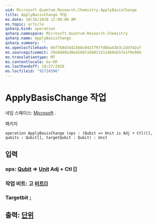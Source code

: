 ```yaml
---
uid: Microsoft.Quantum.Research.Chemistry.ApplyBasisChange
title: ApplyBasisChange 작업
ms.date: 10/26/2020 12:00:00 AM
ms.topic: article
qsharp.kind: operation
qsharp.namespace: Microsoft.Quantum.Research.Chemistry
qsharp.name: ApplyBasisChange
qsharp.summary: ''
ms.openlocfilehash: 66f7b8d3442560c0437797fd8ba43b3c2ddfd2af
ms.sourcegitcommit: 29e0d88a30e4166fa580132124b0eb57e1f0e986
ms.translationtype: MT
ms.contentlocale: ko-KR
ms.lasthandoff: 10/27/2020
ms.locfileid: "92724596"
---
```

# <a name="applybasischange-operation"></a>ApplyBasisChange 작업

네임 스페이스: [Microsoft](xref:Microsoft.Quantum.Research.Chemistry) .

패키지 [](https://nuget.org/packages/)




```qsharp
operation ApplyBasisChange (ops : (Qubit => Unit is Adj + Ctl)[], qubits : Qubit[], targetQubit : Qubit) : Unit
```


## <a name="input"></a>입력

### <a name="ops--qubit--unit-adj--ctl"></a>ops: [Qubit](xref:microsoft.quantum.lang-ref.qubit) => [Unit](xref:microsoft.quantum.lang-ref.unit) Adj + Ctl []




### <a name="qubits--qubit"></a>작업 비트: 고 [비트](xref:microsoft.quantum.lang-ref.qubit)[]




### <a name="targetqubit--qubit"></a>Targetbit [:](xref:microsoft.quantum.lang-ref.qubit)





## <a name="output--unit"></a>출력: [단위](xref:microsoft.quantum.lang-ref.unit)

